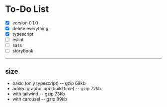 # To-Do List

- [x] version 0.1.0
- [x] delete everything
- [x] typescript
- [ ] eslint
- [ ] sass
- [ ] storybook

---

## size

- basic (only typescript) -- gzip 69kb
- added graphql api (build time) -- gzip 72kb
- with tailwind -- gzip 73kb
- with carousel -- gzip 89kb
